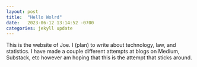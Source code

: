 ```yaml
---
layout: post
title:  "Hello Wolrd"
date:   2023-06-12 13:14:52 -0700
categories: jekyll update
---
```

This is the website of Joe. I (plan) to write about technology, law, and statistics. I have made a couple different attempts at blogs on Medium, Substack, etc however am hoping that this is the attempt that sticks around. 
